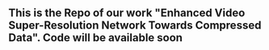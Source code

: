 ## This is the Repo of our work "Enhanced Video Super-Resolution Network Towards Compressed Data". Code will be available soon
